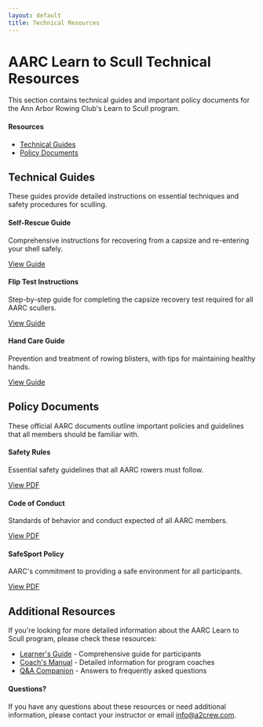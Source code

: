 ```yaml
---
layout: default
title: Technical Resources
---
```


# AARC Learn to Scull Technical Resources

This section contains technical guides and important policy documents for the Ann Arbor Rowing Club's Learn to Scull program.

<div class="page-toc float-right">
  <h4>Resources</h4>
  <ul>
    <li><a href="#technical-guides">Technical Guides</a></li>
    <li><a href="#policy-documents">Policy Documents</a></li>
  </ul>
</div>

## Technical Guides

These guides provide detailed instructions on essential techniques and safety procedures for sculling.

<div class="three-col-grid">
  <div class="info-box note">
    <h4>Self-Rescue Guide</h4>
    <p>Comprehensive instructions for recovering from a capsize and re-entering your shell safely.</p>
    <p><a href="Sculling_Self_Rescue_Guide.html" class="cta-button">View Guide</a></p>
  </div>
  
  <div class="info-box tip">
    <h4>Flip Test Instructions</h4>
    <p>Step-by-step guide for completing the capsize recovery test required for all AARC scullers.</p>
    <p><a href="AARC_Flip_Test_Instructions_20240803.html" class="cta-button">View Guide</a></p>
  </div>
  
  <div class="info-box">
    <h4>Hand Care Guide</h4>
    <p>Prevention and treatment of rowing blisters, with tips for maintaining healthy hands.</p>
    <p><a href="Rowers_Hand_Blister_Treatment.html" class="cta-button">View Guide</a></p>
  </div>
</div>

## Policy Documents

These official AARC documents outline important policies and guidelines that all members should be familiar with.

<div class="three-col-grid">
  <div class="info-box warning">
    <h4>Safety Rules</h4>
    <p>Essential safety guidelines that all AARC rowers must follow.</p>
    <p><a href="AARC_Safety_Rules.pdf" target="_blank" class="cta-button">View PDF</a></p>
  </div>
  
  <div class="info-box">
    <h4>Code of Conduct</h4>
    <p>Standards of behavior and conduct expected of all AARC members.</p>
    <p><a href="AARC_Code_of_Conduct_2025-02-26.pdf" target="_blank" class="cta-button">View PDF</a></p>
  </div>
  
  <div class="info-box tip">
    <h4>SafeSport Policy</h4>
    <p>AARC's commitment to providing a safe environment for all participants.</p>
    <p><a href="AARCSafeSport_2015-01-18.pdf" target="_blank" class="cta-button">View PDF</a></p>
  </div>
</div>

## Additional Resources

If you're looking for more detailed information about the AARC Learn to Scull program, please check these resources:

* [Learner's Guide](../course_materials/learner/Learner_Guide.html) - Comprehensive guide for participants
* [Coach's Manual](../course_materials/coach/Coach_Manual.html) - Detailed information for program coaches
* [Q&A Companion](../course_materials/learner/QA_Companion.html) - Answers to frequently asked questions

<div class="info-box aarc">
  <h4>Questions?</h4>
  <p>If you have any questions about these resources or need additional information, please contact your instructor or email <a href="mailto:info@a2crew.com">info@a2crew.com</a>.</p>
</div>